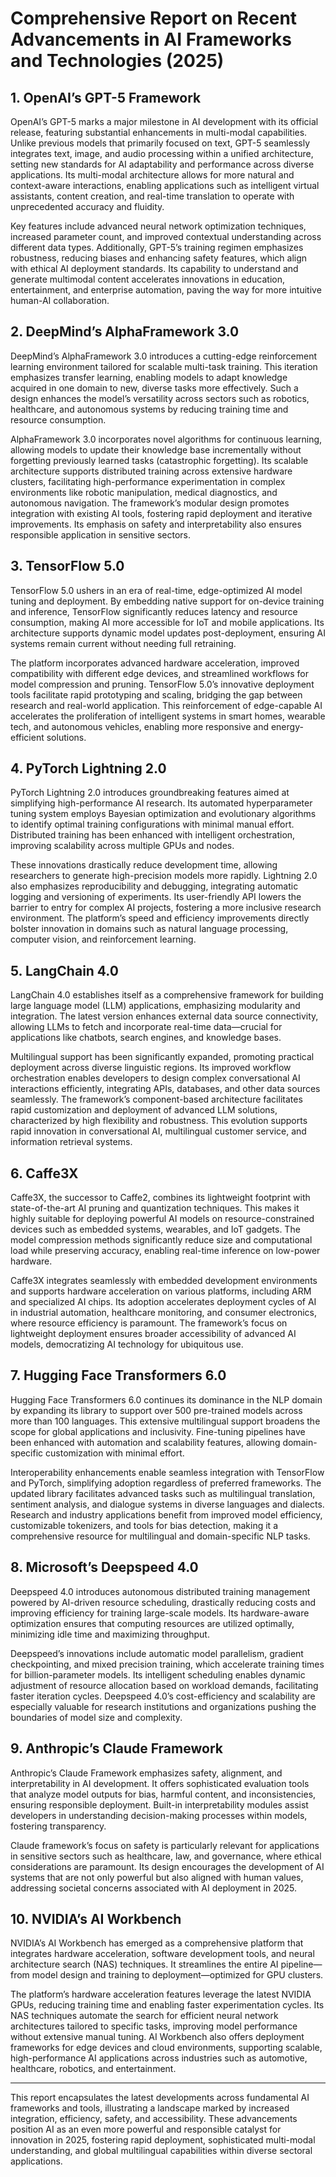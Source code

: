 # Comprehensive Report on Recent Advancements in AI Frameworks and Technologies (2025)

## 1. OpenAI’s GPT-5 Framework

OpenAI’s GPT-5 marks a major milestone in AI development with its official release, featuring substantial enhancements in multi-modal capabilities. Unlike previous models that primarily focused on text, GPT-5 seamlessly integrates text, image, and audio processing within a unified architecture, setting new standards for AI adaptability and performance across diverse applications. Its multi-modal architecture allows for more natural and context-aware interactions, enabling applications such as intelligent virtual assistants, content creation, and real-time translation to operate with unprecedented accuracy and fluidity.

Key features include advanced neural network optimization techniques, increased parameter count, and improved contextual understanding across different data types. Additionally, GPT-5’s training regimen emphasizes robustness, reducing biases and enhancing safety features, which align with ethical AI deployment standards. Its capability to understand and generate multimodal content accelerates innovations in education, entertainment, and enterprise automation, paving the way for more intuitive human-AI collaboration.

## 2. DeepMind’s AlphaFramework 3.0

DeepMind’s AlphaFramework 3.0 introduces a cutting-edge reinforcement learning environment tailored for scalable multi-task training. This iteration emphasizes transfer learning, enabling models to adapt knowledge acquired in one domain to new, diverse tasks more effectively. Such a design enhances the model’s versatility across sectors such as robotics, healthcare, and autonomous systems by reducing training time and resource consumption.

AlphaFramework 3.0 incorporates novel algorithms for continuous learning, allowing models to update their knowledge base incrementally without forgetting previously learned tasks (catastrophic forgetting). Its scalable architecture supports distributed training across extensive hardware clusters, facilitating high-performance experimentation in complex environments like robotic manipulation, medical diagnostics, and autonomous navigation. The framework’s modular design promotes integration with existing AI tools, fostering rapid deployment and iterative improvements. Its emphasis on safety and interpretability also ensures responsible application in sensitive sectors.

## 3. TensorFlow 5.0

TensorFlow 5.0 ushers in an era of real-time, edge-optimized AI model tuning and deployment. By embedding native support for on-device training and inference, TensorFlow significantly reduces latency and resource consumption, making AI more accessible for IoT and mobile applications. Its architecture supports dynamic model updates post-deployment, ensuring AI systems remain current without needing full retraining.

The platform incorporates advanced hardware acceleration, improved compatibility with different edge devices, and streamlined workflows for model compression and pruning. TensorFlow 5.0’s innovative deployment tools facilitate rapid prototyping and scaling, bridging the gap between research and real-world application. This reinforcement of edge-capable AI accelerates the proliferation of intelligent systems in smart homes, wearable tech, and autonomous vehicles, enabling more responsive and energy-efficient solutions.

## 4. PyTorch Lightning 2.0

PyTorch Lightning 2.0 introduces groundbreaking features aimed at simplifying high-performance AI research. Its automated hyperparameter tuning system employs Bayesian optimization and evolutionary algorithms to identify optimal training configurations with minimal manual effort. Distributed training has been enhanced with intelligent orchestration, improving scalability across multiple GPUs and nodes.

These innovations drastically reduce development time, allowing researchers to generate high-precision models more rapidly. Lightning 2.0 also emphasizes reproducibility and debugging, integrating automatic logging and versioning of experiments. Its user-friendly API lowers the barrier to entry for complex AI projects, fostering a more inclusive research environment. The platform’s speed and efficiency improvements directly bolster innovation in domains such as natural language processing, computer vision, and reinforcement learning.

## 5. LangChain 4.0

LangChain 4.0 establishes itself as a comprehensive framework for building large language model (LLM) applications, emphasizing modularity and integration. The latest version enhances external data source connectivity, allowing LLMs to fetch and incorporate real-time data—crucial for applications like chatbots, search engines, and knowledge bases.

Multilingual support has been significantly expanded, promoting practical deployment across diverse linguistic regions. Its improved workflow orchestration enables developers to design complex conversational AI interactions efficiently, integrating APIs, databases, and other data sources seamlessly. The framework’s component-based architecture facilitates rapid customization and deployment of advanced LLM solutions, characterized by high flexibility and robustness. This evolution supports rapid innovation in conversational AI, multilingual customer service, and information retrieval systems.

## 6. Caffe3X

Caffe3X, the successor to Caffe2, combines its lightweight footprint with state-of-the-art AI pruning and quantization techniques. This makes it highly suitable for deploying powerful AI models on resource-constrained devices such as embedded systems, wearables, and IoT gadgets. The model compression methods significantly reduce size and computational load while preserving accuracy, enabling real-time inference on low-power hardware.

Caffe3X integrates seamlessly with embedded development environments and supports hardware acceleration on various platforms, including ARM and specialized AI chips. Its adoption accelerates deployment cycles of AI in industrial automation, healthcare monitoring, and consumer electronics, where resource efficiency is paramount. The framework’s focus on lightweight deployment ensures broader accessibility of advanced AI models, democratizing AI technology for ubiquitous use.

## 7. Hugging Face Transformers 6.0

Hugging Face Transformers 6.0 continues its dominance in the NLP domain by expanding its library to support over 500 pre-trained models across more than 100 languages. This extensive multilingual support broadens the scope for global applications and inclusivity. Fine-tuning pipelines have been enhanced with automation and scalability features, allowing domain-specific customization with minimal effort.

Interoperability enhancements enable seamless integration with TensorFlow and PyTorch, simplifying adoption regardless of preferred frameworks. The updated library facilitates advanced tasks such as multilingual translation, sentiment analysis, and dialogue systems in diverse languages and dialects. Research and industry applications benefit from improved model efficiency, customizable tokenizers, and tools for bias detection, making it a comprehensive resource for multilingual and domain-specific NLP tasks.

## 8. Microsoft’s Deepspeed 4.0

Deepspeed 4.0 introduces autonomous distributed training management powered by AI-driven resource scheduling, drastically reducing costs and improving efficiency for training large-scale models. Its hardware-aware optimization ensures that computing resources are utilized optimally, minimizing idle time and maximizing throughput.

Deepspeed’s innovations include automatic model parallelism, gradient checkpointing, and mixed precision training, which accelerate training times for billion-parameter models. Its intelligent scheduling enables dynamic adjustment of resource allocation based on workload demands, facilitating faster iteration cycles. Deepspeed 4.0’s cost-efficiency and scalability are especially valuable for research institutions and organizations pushing the boundaries of model size and complexity.

## 9. Anthropic’s Claude Framework

Anthropic’s Claude Framework emphasizes safety, alignment, and interpretability in AI development. It offers sophisticated evaluation tools that analyze model outputs for bias, harmful content, and inconsistencies, ensuring responsible deployment. Built-in interpretability modules assist developers in understanding decision-making processes within models, fostering transparency.

Claude framework’s focus on safety is particularly relevant for applications in sensitive sectors such as healthcare, law, and governance, where ethical considerations are paramount. Its design encourages the development of AI systems that are not only powerful but also aligned with human values, addressing societal concerns associated with AI deployment in 2025.

## 10. NVIDIA’s AI Workbench

NVIDIA’s AI Workbench has emerged as a comprehensive platform that integrates hardware acceleration, software development tools, and neural architecture search (NAS) techniques. It streamlines the entire AI pipeline—from model design and training to deployment—optimized for GPU clusters.

The platform’s hardware acceleration features leverage the latest NVIDIA GPUs, reducing training time and enabling faster experimentation cycles. Its NAS techniques automate the search for efficient neural network architectures tailored to specific tasks, improving model performance without extensive manual tuning. AI Workbench also offers deployment frameworks for edge devices and cloud environments, supporting scalable, high-performance AI applications across industries such as automotive, healthcare, robotics, and entertainment.

---

This report encapsulates the latest developments across fundamental AI frameworks and tools, illustrating a landscape marked by increased integration, efficiency, safety, and accessibility. These advancements position AI as an even more powerful and responsible catalyst for innovation in 2025, fostering rapid deployment, sophisticated multi-modal understanding, and global multilingual capabilities within diverse sectoral applications.